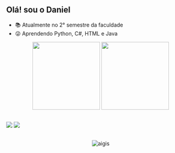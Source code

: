 ## Olá! sou o Daniel



- 📚 Atualmente no 2° semestre da faculdade
- 😜 Aprendendo Python, C#, HTML e Java

<div align="center">
  <img height="180cm" src="https://github-readme-stats.vercel.app/api?username=mldsdaniel1303&show_icons=true&theme=chartreuse-dark"/>
  <img height="180cm" src="https://github-readme-stats.vercel.app/api/top-langs/?username=mldsdaniel1303&layout=compact&langs_count=16&theme=chartreuse-dark"/>
</div>

##

<a href="https://www.instagram.com/j.c_daniels_/" target="_blank"><img src="https://img.shields.io/badge/-Instagram-%23E4405F?style=for-the-badge&logo=instagram&logoColor=white" target="_blank"></a>
<a href="https://www.linkedin.com/in/daniel-cezar-lima-a31b2a315/" target="_blank"><img src="https://img.shields.io/badge/LinkedIn-0077B5?style=for-the-badge&logo=linkedin&logoColor=white" target="_blank"></a>

##

<div align="center">
  <img alaing=center alt="aigis" src="https://i.imgur.com/gHbbYWG.gif" />
</div>
